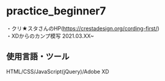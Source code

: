 # practice_beginner7
・クリ★スタさんのHP(https://crestadesign.org/cording-first/)  
・XDからのカンプ模写 2021.03.XX~

## 使用言語・ツール
HTML/CSS/JavaScript(jQuery)/Adobe XD
